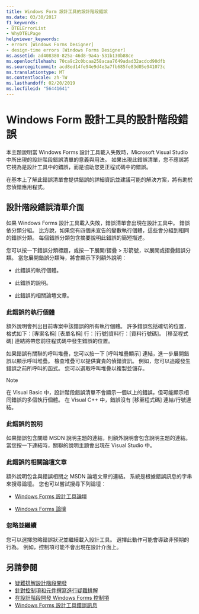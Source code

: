 ```yaml
---
title: Windows Form 設計工具的設計階段錯誤
ms.date: 03/30/2017
f1_keywords:
- DTELErrorList
- WhyDTELPage
helpviewer_keywords:
- errors [Windows Forms Designer]
- design-time errors [Windows Forms Designer]
ms.assetid: ad408380-825a-46d8-9a4a-531b130b88ce
ms.openlocfilehash: 70ca9c2c0bcaa258acaa7649adad32acdcd90dfb
ms.sourcegitcommit: acd8ed14fe94e9d4e3a7fb685fe83d05e941073c
ms.translationtype: MT
ms.contentlocale: zh-TW
ms.lasthandoff: 02/20/2019
ms.locfileid: "56441641"
---
```

# <a name="design-time-errors-in-the-windows-forms-designer"></a>Windows Form 設計工具的設計階段錯誤
本主題說明當 Windows Forms 設計工具載入失敗時，Microsoft Visual Studio 中所出現的設計階段錯誤清單的意義與用法。 如果出現此錯誤清單，您不應該將它視為是設計工具中的錯誤，而是協助您更正程式碼中的錯誤。  
  
 在基本上了解此錯誤清單會提供錯誤的詳細資訊並建議可能的解決方案，將有助於您偵錯應用程式。  
  
## <a name="the-design-time-error-list-interface"></a>設計階段錯誤清單介面  
 如果 Windows Forms 設計工具載入失敗，錯誤清單會出現在設計工具中。 錯誤依分類分組。 比方說，如果您有四個未宣告的變數執行個體，這些會分組到相同的錯誤分類。 每個錯誤分類包含摘要說明此錯誤的簡短描述。  
  
 您可以按一下錯誤分類標題，或按一下展開/摺疊 > 形箭號，以展開或摺疊錯誤分類。 當您展開錯誤分類時，將會顯示下列額外說明︰  
  
-   此錯誤的執行個體。  
  
-   此錯誤的說明。  
  
-   此錯誤的相關論壇文章。  
  
### <a name="instances-of-this-error"></a>此錯誤的執行個體  
 額外說明會列出目前專案中該錯誤的所有執行個體。 許多錯誤包括確切的位置，格式如下︰[專案名稱] [表單名稱] 行︰[行號]資料行︰[資料行號碼]。 [移至程式碼] 連結將帶您前往程式碼中發生錯誤的位置。  
  
 如果錯誤有關聯的呼叫堆疊，您可以按一下 [呼叫堆疊顯示] 連結，進一步展開錯誤以顯示呼叫堆疊。 檢查堆疊可以提供寶貴的偵錯資訊。 例如，您可以追蹤發生錯誤之前所呼叫的函式。 您可以選取呼叫堆疊以複製並儲存。  
  
> [!NOTE]
>  在 Visual Basic 中，設計階段錯誤清單不會顯示一個以上的錯誤，但可能顯示相同錯誤的多個執行個體。 在 Visual C++ 中，錯誤沒有 [移至程式碼] 連結/行號連結。  
  
### <a name="help-with-this-error"></a>此錯誤的說明  
 如果錯誤包含關聯 MSDN 說明主題的連結，則額外說明會包含說明主題的連結。 當您按一下連結時，關聯的說明主題會出現在 Visual Studio 中。  
  
### <a name="forum-posts-about-this-error"></a>此錯誤的相關論壇文章  
 額外說明包含與錯誤相關之 MSDN 論壇文章的連結。 系統是根據錯誤訊息的字串來搜尋論壇。 您也可以嘗試搜尋下列論壇︰  
  
-   [Windows Forms 設計工具論壇](https://go.microsoft.com/fwlink/?LinkId=203524)  
  
-   [Windows Forms 論壇](https://go.microsoft.com/fwlink/?LinkId=203523)  
  
### <a name="ignore-and-continue"></a>忽略並繼續  
 您可以選擇忽略錯誤狀況並繼續載入設計工具。 選擇此動作可能會導致非預期的行為。 例如，控制項可能不會出現在設計介面上。  
  
## <a name="see-also"></a>另請參閱
- [疑難排解設計階段開發](https://docs.microsoft.com/previous-versions/visualstudio/visual-studio-2013/ms171843(v=vs.120))
- [針對控制項和元件撰寫進行疑難排解](../../../../docs/framework/winforms/controls/troubleshooting-control-and-component-authoring.md)
- [在設計階段開發 Windows Forms 控制項](../../../../docs/framework/winforms/controls/developing-windows-forms-controls-at-design-time.md)
- [Windows Forms 設計工具錯誤訊息](https://docs.microsoft.com/previous-versions/visualstudio/visual-studio-2010/ms233640(v=vs.100))
